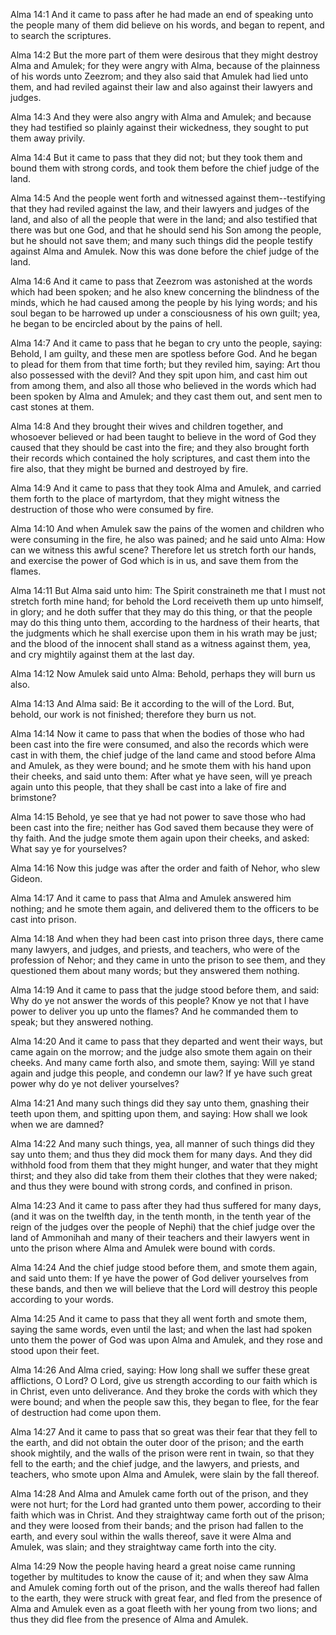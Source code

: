 Alma 14:1 And it came to pass after he had made an end of speaking unto
the people many of them did believe on his words, and began to repent,
and to search the scriptures.

Alma 14:2 But the more part of them were desirous that they might
destroy Alma and Amulek; for they were angry with Alma, because of the
plainness of his words unto Zeezrom; and they also said that Amulek had
lied unto them, and had reviled against their law and also against their
lawyers and judges.

Alma 14:3 And they were also angry with Alma and Amulek; and because
they had testified so plainly against their wickedness, they sought to
put them away privily.

Alma 14:4 But it came to pass that they did not; but they took them and
bound them with strong cords, and took them before the chief judge of
the land.

Alma 14:5 And the people went forth and witnessed against
them--testifying that they had reviled against the law, and their
lawyers and judges of the land, and also of all the people that were in
the land; and also testified that there was but one God, and that he
should send his Son among the people, but he should not save them; and
many such things did the people testify against Alma and Amulek. Now
this was done before the chief judge of the land.

Alma 14:6 And it came to pass that Zeezrom was astonished at the words
which had been spoken; and he also knew concerning the blindness of the
minds, which he had caused among the people by his lying words; and his
soul began to be harrowed up under a consciousness of his own guilt;
yea, he began to be encircled about by the pains of hell.

Alma 14:7 And it came to pass that he began to cry unto the people,
saying: Behold, I am guilty, and these men are spotless before God. And
he began to plead for them from that time forth; but they reviled him,
saying: Art thou also possessed with the devil? And they spit upon him,
and cast him out from among them, and also all those who believed in the
words which had been spoken by Alma and Amulek; and they cast them out,
and sent men to cast stones at them.

Alma 14:8 And they brought their wives and children together, and
whosoever believed or had been taught to believe in the word of God they
caused that they should be cast into the fire; and they also brought
forth their records which contained the holy scriptures, and cast them
into the fire also, that they might be burned and destroyed by fire.

Alma 14:9 And it came to pass that they took Alma and Amulek, and
carried them forth to the place of martyrdom, that they might witness
the destruction of those who were consumed by fire.

Alma 14:10 And when Amulek saw the pains of the women and children who
were consuming in the fire, he also was pained; and he said unto Alma:
How can we witness this awful scene? Therefore let us stretch forth our
hands, and exercise the power of God which is in us, and save them from
the flames.

Alma 14:11 But Alma said unto him: The Spirit constraineth me that I
must not stretch forth mine hand; for behold the Lord receiveth them up
unto himself, in glory; and he doth suffer that they may do this thing,
or that the people may do this thing unto them, according to the
hardness of their hearts, that the judgments which he shall exercise
upon them in his wrath may be just; and the blood of the innocent shall
stand as a witness against them, yea, and cry mightily against them at
the last day.

Alma 14:12 Now Amulek said unto Alma: Behold, perhaps they will burn us
also.

Alma 14:13 And Alma said: Be it according to the will of the Lord. But,
behold, our work is not finished; therefore they burn us not.

Alma 14:14 Now it came to pass that when the bodies of those who had
been cast into the fire were consumed, and also the records which were
cast in with them, the chief judge of the land came and stood before
Alma and Amulek, as they were bound; and he smote them with his hand
upon their cheeks, and said unto them: After what ye have seen, will ye
preach again unto this people, that they shall be cast into a lake of
fire and brimstone?

Alma 14:15 Behold, ye see that ye had not power to save those who had
been cast into the fire; neither has God saved them because they were of
thy faith. And the judge smote them again upon their cheeks, and asked:
What say ye for yourselves?

Alma 14:16 Now this judge was after the order and faith of Nehor, who
slew Gideon.

Alma 14:17 And it came to pass that Alma and Amulek answered him
nothing; and he smote them again, and delivered them to the officers to
be cast into prison.

Alma 14:18 And when they had been cast into prison three days, there
came many lawyers, and judges, and priests, and teachers, who were of
the profession of Nehor; and they came in unto the prison to see them,
and they questioned them about many words; but they answered them
nothing.

Alma 14:19 And it came to pass that the judge stood before them, and
said: Why do ye not answer the words of this people? Know ye not that I
have power to deliver you up unto the flames? And he commanded them to
speak; but they answered nothing.

Alma 14:20 And it came to pass that they departed and went their ways,
but came again on the morrow; and the judge also smote them again on
their cheeks. And many came forth also, and smote them, saying: Will ye
stand again and judge this people, and condemn our law? If ye have such
great power why do ye not deliver yourselves?

Alma 14:21 And many such things did they say unto them, gnashing their
teeth upon them, and spitting upon them, and saying: How shall we look
when we are damned?

Alma 14:22 And many such things, yea, all manner of such things did they
say unto them; and thus they did mock them for many days. And they did
withhold food from them that they might hunger, and water that they
might thirst; and they also did take from them their clothes that they
were naked; and thus they were bound with strong cords, and confined in
prison.

Alma 14:23 And it came to pass after they had thus suffered for many
days, (and it was on the twelfth day, in the tenth month, in the tenth
year of the reign of the judges over the people of Nephi) that the chief
judge over the land of Ammonihah and many of their teachers and their
lawyers went in unto the prison where Alma and Amulek were bound with
cords.

Alma 14:24 And the chief judge stood before them, and smote them again,
and said unto them: If ye have the power of God deliver yourselves from
these bands, and then we will believe that the Lord will destroy this
people according to your words.

Alma 14:25 And it came to pass that they all went forth and smote them,
saying the same words, even until the last; and when the last had spoken
unto them the power of God was upon Alma and Amulek, and they rose and
stood upon their feet.

Alma 14:26 And Alma cried, saying: How long shall we suffer these great
afflictions, O Lord? O Lord, give us strength according to our faith
which is in Christ, even unto deliverance. And they broke the cords with
which they were bound; and when the people saw this, they began to flee,
for the fear of destruction had come upon them.

Alma 14:27 And it came to pass that so great was their fear that they
fell to the earth, and did not obtain the outer door of the prison; and
the earth shook mightily, and the walls of the prison were rent in
twain, so that they fell to the earth; and the chief judge, and the
lawyers, and priests, and teachers, who smote upon Alma and Amulek, were
slain by the fall thereof.

Alma 14:28 And Alma and Amulek came forth out of the prison, and they
were not hurt; for the Lord had granted unto them power, according to
their faith which was in Christ. And they straightway came forth out of
the prison; and they were loosed from their bands; and the prison had
fallen to the earth, and every soul within the walls thereof, save it
were Alma and Amulek, was slain; and they straightway came forth into
the city.

Alma 14:29 Now the people having heard a great noise came running
together by multitudes to know the cause of it; and when they saw Alma
and Amulek coming forth out of the prison, and the walls thereof had
fallen to the earth, they were struck with great fear, and fled from the
presence of Alma and Amulek even as a goat fleeth with her young from
two lions; and thus they did flee from the presence of Alma and Amulek.

